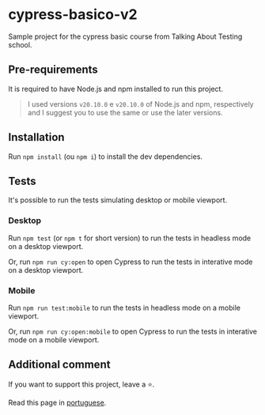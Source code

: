 # cypress-basico-v2

Sample project for the cypress basic course from Talking About Testing school.

## Pre-requirements

It is required to have Node.js and npm installed to run this project. 

> I used versions `v20.10.0` e `v20.10.0` of Node.js and npm, respectively and I suggest you to use the same or use the later versions.

## Installation

Run `npm install` (ou `npm i`) to install the dev dependencies.

## Tests

It's possible to run the tests simulating desktop or mobile viewport.

### Desktop

Run `npm test` (or `npm t` for short version) to run the tests in headless mode on a desktop viewport. 

Or, run `npm run cy:open` to open Cypress to run the tests in interative mode on a desktop viewport. 

### Mobile

Run `npm run test:mobile` to run the tests in headless mode on a mobile viewport.

Or, run `npm run cy:open:mobile` to open Cypress to run the tests in interative mode on a mobile viewport. 


## Additional comment

If you want to support this project, leave a ⭐.

Read this page in [portuguese](./README-pt.md). 

